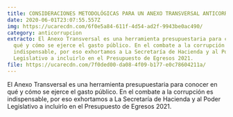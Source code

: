 ```yaml
---
title: CONSIDERACIONES METODOLÓGICAS PARA UN ANEXO TRANSVERSAL ANTICORRUPCIÓN SÓLIDO
date: 2020-06-01T23:07:55.557Z
img: https://ucarecdn.com/6f0e5a84-611f-4d54-ad2f-9943be0ac490/
category: anticorrupcion
extracto: El Anexo Transversal es una herramienta presupuestaria para conocer en
  qué y cómo se ejerce el gasto público. En el combate a la corrupción es
  indispensable, por eso exhortamos a La Secretaría de Hacienda y al Poder
  Legislativo a incluirlo en el Presupuesto de Egresos 2021.
file: https://ucarecdn.com/7f0ded00-da08-4f09-b177-e0c78604211a/
---
```

<!--StartFragment-->

El Anexo Transversal es una herramienta presupuestaria para conocer en qué y cómo se ejerce el gasto público. En el combate a la corrupción es indispensable, por eso exhortamos a La Secretaría de Hacienda y al Poder Legislativo a incluirlo en el Presupuesto de Egresos 2021.

<!--EndFragment-->